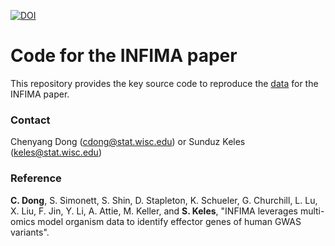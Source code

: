 [![DOI](https://zenodo.org/badge/354574536.svg)](https://zenodo.org/badge/latestdoi/354574536)

# Code for the INFIMA paper

This repository provides the key source code to reproduce the [data](https://doi.org/10.5281/zenodo.4625293) for the INFIMA paper. 

### Contact

Chenyang Dong (<cdong@stat.wisc.edu>) or Sunduz Keles (<keles@stat.wisc.edu>)

### Reference

**C. Dong**, S. Simonett, S. Shin, D. Stapleton, K. Schueler, G. Churchill, L. Lu, X. Liu, F. Jin, Y. Li, A. Attie, M. Keller, and **S. Keles**, "INFIMA leverages multi-omics model organism data to identify effector genes of human GWAS variants".
